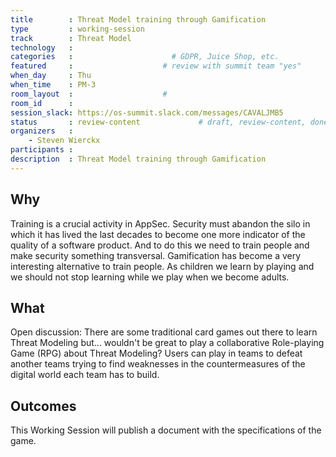 ```yaml
---
title        : Threat Model training through Gamification
type         : working-session
track        : Threat Model
technology   :
categories   :                      # GDPR, Juice Shop, etc.
featured     :                    # review with summit team "yes"
when_day     : Thu
when_time    : PM-3
room_layout  :                    #
room_id      :
session_slack: https://os-summit.slack.com/messages/CAVALJMB5
status       : review-content             # draft, review-content, done
organizers   :
    - Steven Wierckx
participants :
description  : Threat Model training through Gamification
---
```


## Why

Training is a crucial activity in AppSec. Security must abandon the silo in which it has lived the last decades to become one more indicator of the quality of a software product. And to do this we need to train people and make security something transversal. Gamification has become a very interesting alternative to train people. As children we learn by playing and we should not stop learning while we play when we become adults.


## What

Open discussion: There are some traditional card games out there to learn Threat Modeling but... wouldn't be great to play a collaborative Role-playing Game (RPG) about Threat Modeling? Users can play in teams to defeat another teams trying to find weaknesses in the countermeasures of the digital world each team has to build.

## Outcomes

This Working Session will publish a document with the specifications of the game.
